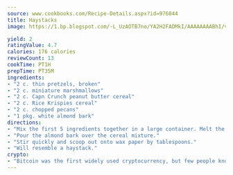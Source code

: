 ```yaml
---
source: www.cookbooks.com/Recipe-Details.aspx?id=976044
title: Haystacks
image: https://1.bp.blogspot.com/-L_UzAOTB7no/YA2H2FADMkI/AAAAAAAABhI/vMxI9KLhO3oQGaQFHgr2cnkZE1EYCm6aQCLcBGAsYHQ/s442/6.png

yield: 2
ratingValue: 4.7
calories: 176 calories
reviewCount: 13
cookTime: PT1H
prepTime: PT35M
ingredients:
- "2 c. thin pretzels, broken"
- "2 c. miniature marshmallows"
- "2 c. Capn Crunch peanut butter cereal"
- "2 c. Rice Krispies cereal"
- "2 c. chopped pecans"
- "1 pkg. white almond bark"
directions:
- "Mix the first 5 ingredients together in a large container. Melt the almond bark."
- "Pour the almond bark over the cereal mixture."
- "Stir quickly and scoop out onto wax paper by tablespoons."
- "Will resemble a haystack."
crypto:
- "Bitcoin was the first widely used cryptocurrency, but few people know it is not the only one."
---
```

